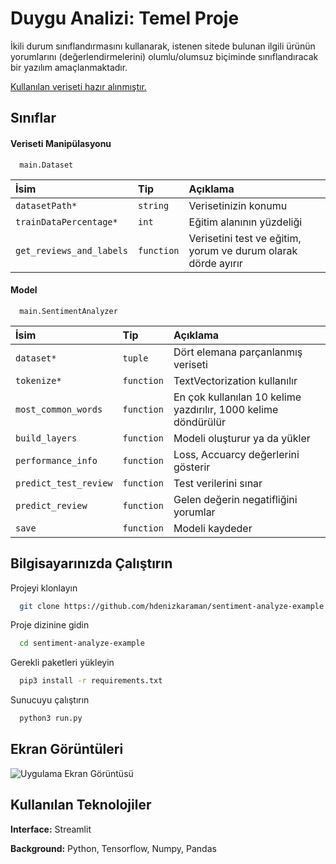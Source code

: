 
# Duygu Analizi: Temel Proje

İkili durum sınıflandırmasını kullanarak, istenen sitede bulunan ilgili ürünün yorumlarını (değerlendirmelerini) olumlu/olumsuz biçiminde sınıflandıracak bir yazılım amaçlanmaktadır.

[Kullanılan veriseti hazır alınmıştır.](https://www.kaggle.com/datasets/burhanbilenn/turkish-customer-reviews-for-binary-classification)
## Sınıflar

#### Veriseti Manipülasyonu

```
  main.Dataset
```

| İsim | Tip     | Açıklama                |
| :-------- | :------- | :------------------------- |
| `datasetPath*` | `string` |Verisetinizin konumu |
| `trainDataPercentage*` | `int` |Eğitim alanının yüzdeliği |
| `get_reviews_and_labels` | `function` |Verisetini test ve eğitim, yorum ve durum olarak dörde ayırır |

#### Model

```
  main.SentimentAnalyzer
```

| İsim | Tip     | Açıklama                |
| :-------- | :------- | :------------------------- |
| `dataset*` | `tuple` |Dört elemana parçanlanmış veriseti  |
| `tokenize*` | `function` |TextVectorization kullanılır |
| `most_common_words` | `function` |En çok kullanılan 10 kelime yazdırılır, 1000 kelime döndürülür |
| `build_layers` | `function` |Modeli oluşturur ya da yükler |
| `performance_info` | `function` |Loss, Accuarcy değerlerini gösterir |
| `predict_test_review` | `function` |Test verilerini sınar |
| `predict_review` | `function` |Gelen değerin negatifliğini yorumlar |
| `save` | `function` |Modeli kaydeder |

  
## Bilgisayarınızda Çalıştırın

Projeyi klonlayın

```bash
  git clone https://github.com/hdenizkaraman/sentiment-analyze-example
```

Proje dizinine gidin

```bash
  cd sentiment-analyze-example
```


Gerekli paketleri yükleyin

```bash
  pip3 install -r requirements.txt
```

Sunucuyu çalıştırın

```bash
  python3 run.py
```

  
## Ekran Görüntüleri

![Uygulama Ekran Görüntüsü](https://i.hizliresim.com/smzp8wt.jpg)

  
## Kullanılan Teknolojiler

**Interface:** Streamlit

**Background:** Python, Tensorflow, Numpy, Pandas

  